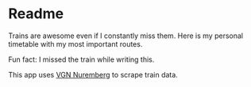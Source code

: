 # Readme

Trains are awesome even if I constantly miss them.
Here is my personal timetable with my most important routes.

Fun fact: I missed the train while writing this.

This app uses [VGN Nuremberg](http://www.vgn.de/komfortauskunft/auskunft/) to scrape train data.
